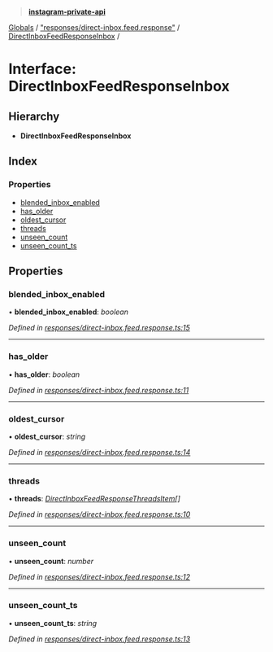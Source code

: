 > **[instagram-private-api](../README.md)**

[Globals](../README.md) / ["responses/direct-inbox.feed.response"](../modules/_responses_direct_inbox_feed_response_.md) / [DirectInboxFeedResponseInbox](_responses_direct_inbox_feed_response_.directinboxfeedresponseinbox.md) /

# Interface: DirectInboxFeedResponseInbox

## Hierarchy

* **DirectInboxFeedResponseInbox**

## Index

### Properties

* [blended_inbox_enabled](_responses_direct_inbox_feed_response_.directinboxfeedresponseinbox.md#blended_inbox_enabled)
* [has_older](_responses_direct_inbox_feed_response_.directinboxfeedresponseinbox.md#has_older)
* [oldest_cursor](_responses_direct_inbox_feed_response_.directinboxfeedresponseinbox.md#oldest_cursor)
* [threads](_responses_direct_inbox_feed_response_.directinboxfeedresponseinbox.md#threads)
* [unseen_count](_responses_direct_inbox_feed_response_.directinboxfeedresponseinbox.md#unseen_count)
* [unseen_count_ts](_responses_direct_inbox_feed_response_.directinboxfeedresponseinbox.md#unseen_count_ts)

## Properties

###  blended_inbox_enabled

• **blended_inbox_enabled**: *boolean*

*Defined in [responses/direct-inbox.feed.response.ts:15](https://github.com/dilame/instagram-private-api/blob/e9c516c/src/responses/direct-inbox.feed.response.ts#L15)*

___

###  has_older

• **has_older**: *boolean*

*Defined in [responses/direct-inbox.feed.response.ts:11](https://github.com/dilame/instagram-private-api/blob/e9c516c/src/responses/direct-inbox.feed.response.ts#L11)*

___

###  oldest_cursor

• **oldest_cursor**: *string*

*Defined in [responses/direct-inbox.feed.response.ts:14](https://github.com/dilame/instagram-private-api/blob/e9c516c/src/responses/direct-inbox.feed.response.ts#L14)*

___

###  threads

• **threads**: *[DirectInboxFeedResponseThreadsItem](../classes/_responses_direct_inbox_feed_response_.directinboxfeedresponsethreadsitem.md)[]*

*Defined in [responses/direct-inbox.feed.response.ts:10](https://github.com/dilame/instagram-private-api/blob/e9c516c/src/responses/direct-inbox.feed.response.ts#L10)*

___

###  unseen_count

• **unseen_count**: *number*

*Defined in [responses/direct-inbox.feed.response.ts:12](https://github.com/dilame/instagram-private-api/blob/e9c516c/src/responses/direct-inbox.feed.response.ts#L12)*

___

###  unseen_count_ts

• **unseen_count_ts**: *string*

*Defined in [responses/direct-inbox.feed.response.ts:13](https://github.com/dilame/instagram-private-api/blob/e9c516c/src/responses/direct-inbox.feed.response.ts#L13)*